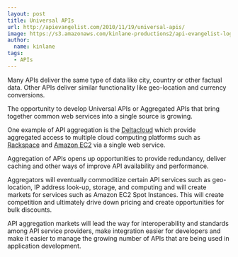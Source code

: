 ```yaml
---
layout: post
title: Universal APIs
url: http://apievangelist.com/2010/11/19/universal-apis/
image: https://s3.amazonaws.com/kinlane-productions2/api-evangelist-logos/api-evangelist-butterfly-vertical.png
author:
  name: kinlane
tags:
  - APIs
---
```

Many APIs deliver the same type of data like city, country or other factual data. Other APIs deliver similar functionality like geo-location and currency conversions.

The opportunity to develop Universal APIs or Aggregated APIs that bring together common web services into a single source is growing.

One example of API aggregation is the [Deltacloud](http://apievangelist.com/2010/11/17/deltacloud-review/) which provide aggregated access to multiple cloud computing platforms such as [Rackspace](http://www.kinlane.com/category/rackspace/) and [Amazon EC2](http://www.kinlane.com/category/amazon/amazon-ec2/) via a single web service.

Aggregation of APIs opens up opportunities to provide redundancy, deliver caching and other ways of improve API availability and performance.

Aggregators will eventually commoditize certain API services such as geo-location, IP address look-up, storage, and computing and will create markets for services such as Amazon EC2 Spot Instances. This will create competition and ultimately drive down pricing and create opportunities for bulk discounts.

API aggregation markets will lead the way for interoperability and standards among API service providers, make integration easier for developers and make it easier to manage the growing number of APIs that are being used in application development.